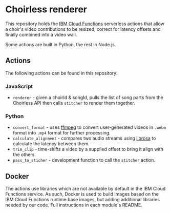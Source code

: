 # Choirless renderer

This repository holds the [IBM Cloud Functions](https://cloud.ibm.com/functions) serverless actions that allow a choir's video contributions to be resized, correct for latency offsets and finally combined into a video wall.

Some actions are built in Python, the rest in Node.js.

## Actions

The following actions can be found in this repository:

### JavaScript

- `renderer` - given a choirId & songId, pulls the list of song parts from the Choirless API then calls `stitcher` to render them together.

### Python

- `convert_format` - uses [ffmpeg](https://ffmpeg.org/) to convert user-generated videos in `.webm` format into `.mp4` format for further processing.
- `calculate_alignment` - compares two audio streams using [librosa](https://github.com/librosa/librosa) to calculate the latency between them.
- `trim_clip` - time-shifts a video by a supplied offset to bring it align with the others.
- `pass_to_sticher` - development function to call the `stitcher` action.


## Docker

The actions use libraries which are not available by default in the IBM Cloud Functions service. As such, Docker is used to build images based on the IBM Cloud Functions runtime base images, but adding additional libraries needed by our code. Full instructions in each module's README.
